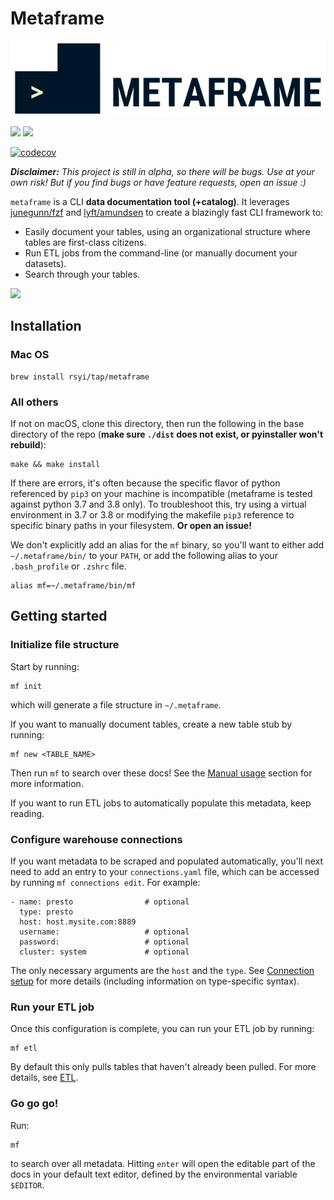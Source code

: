 # Metaframe

![](docs/.gitbook/assets/image%20%2810%29%20%281%29.png)

![](https://github.com/rsyi/metaframe/workflows/CD/badge.svg) ![](https://github.com/rsyi/metaframe/workflows/CI/badge.svg)

[![codecov](https://codecov.io/gh/rsyi/metaframe/branch/master/graph/badge.svg)](https://codecov.io/gh/rsyi/metaframe)

_**Disclaimer:** This project is still in alpha, so there will be bugs. Use at your own risk! But if you find bugs or have feature requests, open an issue :\)_

`metaframe` is a CLI **data documentation tool \(+catalog\)**. It leverages [junegunn/fzf](https://github.com/junegunn/fzf) and [lyft/amundsen](https://github.com/lyft/amundsen) to create a blazingly fast CLI framework to:

* Easily document your tables, using an organizational structure where tables are first-class citizens.
* Run ETL jobs from the command-line \(or manually document your datasets\).
* Search through your tables.

![](https://raw.githubusercontent.com/rsyi/metaframe/master/docs/demo.gif)

## Installation

### Mac OS

```text
brew install rsyi/tap/metaframe
```

### All others

If not on macOS, clone this directory, then run the following in the base directory of the repo \(**make sure `./dist` does not exist, or pyinstaller won't rebuild**\):

```text
make && make install
```

If there are errors, it's often because the specific flavor of python referenced by `pip3` on your machine is incompatible \(metaframe is tested against python 3.7 and 3.8 only\). To troubleshoot this, try using a virtual environment in 3.7 or 3.8 or modifying the makefile `pip3` reference to specific binary paths in your filesystem. **Or open an issue!**

We don't explicitly add an alias for the `mf` binary, so you'll want to either add `~/.metaframe/bin/` to your `PATH`, or add the following alias to your `.bash_profile` or `.zshrc` file.

```text
alias mf=~/.metaframe/bin/mf
```

## Getting started

### Initialize file structure

Start by running:

```text
mf init
```

which will generate a file structure in `~/.metaframe`.

If you want to manually document tables, create a new table stub by running:

```text
mf new <TABLE_NAME>
```

Then run `mf` to search over these docs! See the [Manual usage](docs/manual-usage.md) section for more information.

If you want to run ETL jobs to automatically populate this metadata, keep reading.

### Configure warehouse connections

If you want metadata to be scraped and populated automatically, you'll next need to add an entry to your `connections.yaml` file, which can be accessed by running `mf connections edit`. For example:

```text
- name: presto                # optional
  type: presto
  host: host.mysite.com:8889
  username:                   # optional
  password:                   # optional
  cluster: system             # optional
```

The only necessary arguments are the `host` and the `type`. See [Connection setup](docs/connection-setup/) for more details \(including information on type-specific syntax\).

### Run your ETL job

Once this configuration is complete, you can run your ETL job by running:

```text
mf etl
```

By default this only pulls tables that haven't already been pulled. For more details, see [ETL](docs/running-an-etl-job.md).

### Go go go!

Run:

```text
mf
```

to search over all metadata. Hitting `enter` will open the editable part of the docs in your default text editor, defined by the environmental variable `$EDITOR`.

